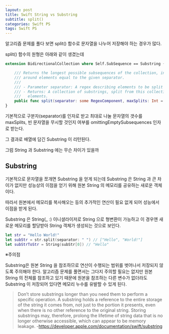 ```yaml
---
layout: post
title: Swift String vs Substring
subtitle: split()
categories: Swift PS
tags: Swift PS
---
```


알고리즘 문제를 풀다 보면 split() 함수로 문자열을 나누어 저장해야 하는 경우가 많다.

split() 함수의 원형은 아래와 같이 생겼는데
```swift
extension BidirectionalCollection where Self.SubSequence == Substring {

    /// Returns the longest possible subsequences of the collection, in order,
    /// around elements equal to the given separator.
    ///
    /// - Parameter separator: A regex describing elements to be split upon.
    /// - Returns: A collection of substrings, split from this collection's
    ///   elements.
    public func split(separator: some RegexComponent, maxSplits: Int = .max, omittingEmptySubsequences: Bool = true) -> [Self.SubSequence]
}
```
기본적으로 구분자(separator)를 인자로 받고 최대로 나눌 문자열의 갯수를 maxSplits, 빈 문자열을 무시할 것인지 여부를 omittingEmptySubsequences 인자로 받는다.

그 결과로 배열에 담긴 Substring 이 리턴된다.

그럼 String 과 Substring 에는 무슨 차이가 있을까

## Substring
기본적으로 문자열을 쪼개면 Substring 을 얻게 되는데 Substring 은 String 과 큰 차이가 없지만 성능상의 이점을 얻기 위해 원본 String 의 메모리를 공유하는 새로운 객체이다.

따라서 원본에서 메모리를 복사해오는 등의 추가적인 연산이 필요 없게 되어 성능에서 이점을 받게 된다.

Substring 은 String(_ :) 이니셜라이저로 String 으로 형변환이 가능하고 이 경우엔 새로운 메모리를 할당받아 String 객체가 생성되는 것으로 보인다.
```swift
let str = "Hello World!"
let subStr = str.split(separator: " ") // ["Hello", "World!"]
let subStrToStr = String(subStr[0]) // "Hello"
```

※주의점

Substring은 원본 String 을 참조하므로 연산이 수행되는 범위를 벗어나서 저장되지 않도록 주의해야 한다. 알고리즘 문제를 풀면서는 그다지 주의할 필요는 없지만 원본 String 의 전체를 참조하고 있기 때문에 원본을 참조하는 다른 변수가 없더라도 Substring 이 저장되어 있다면 메모리 누수를 유발할 수 있게 된다.
>Don’t store substrings longer than you need them to perform a specific operation. A substring holds a reference to the entire storage of the string it comes from, not just to the portion it presents, even when there is no other reference to the original string. Storing substrings may, therefore, prolong the lifetime of string data that is no longer otherwise accessible, which can appear to be memory leakage. -https://developer.apple.com/documentation/swift/substring
